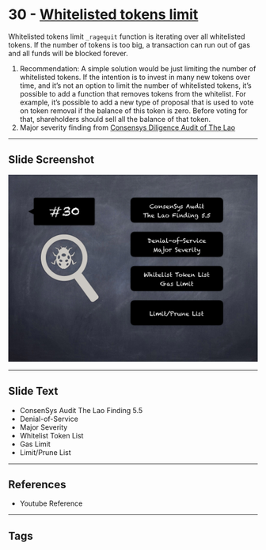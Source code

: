 
# 30 - [Whitelisted tokens limit](./Whitelisted%20tokens%20limit.md)

Whitelisted tokens limit `_ragequit` function is iterating over all whitelisted tokens. If the number of tokens is too big, a transaction can run out of gas and all funds will be blocked forever.
1. Recommendation: A simple solution would be just limiting the number of whitelisted tokens. If the intention is to invest in many new tokens over time, and it’s not an option to limit the number of whitelisted tokens, it’s possible to add a function that removes tokens from the whitelist. For example, it’s possible to add a new type of proposal that is used to vote on token removal if the balance of this token is zero. Before voting for that, shareholders should sell all the balance of that token.
2. Major severity finding from [Consensys Diligence Audit of The Lao](https://consensys.net/diligence/audits/2020/01/the-lao)
___
## Slide Screenshot
![030.png](../../images/7.%20Audit%20Findings%20101/030.png)
___
## Slide Text
- ConsenSys Audit The Lao Finding 5.5
- Denial-of-Service
- Major Severity
- Whitelist Token List
- Gas Limit
- Limit/Prune List
___
## References
- Youtube Reference
___
## Tags
